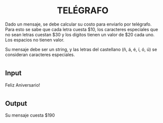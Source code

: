 # <h1 align="center">TELÉGRAFO</h1>

Dado un mensaje, se debe calcular su costo para enviarlo por telégrafo. Para esto se sabe que cada letra cuesta $10, los caracteres especiales que no sean letras cuestan $30 y los dígitos tienen un valor de $20 cada uno. Los espacios no tienen valor.

Su mensaje debe ser un string, y las letras del castellano (ñ, á, é, í, ó, ú) se consideran caracteres especiales.

# <h2>Input</h2>
Feliz Aniversario!

# <h2>Output</h2>
Su mensaje cuesta $190

